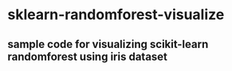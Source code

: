 # sklearn-randomforest-visualize

## sample code for visualizing scikit-learn randomforest using iris dataset 

